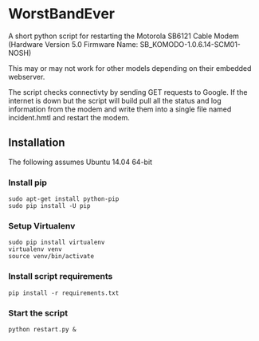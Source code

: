 WorstBandEver
=============

A short python script for restarting the Motorola SB6121 Cable Modem (Hardware Version 5.0 Firmware Name: SB_KOMODO-1.0.6.14-SCM01-NOSH)

This may or may not work for other models depending on their embedded webserver.

The script checks connectivty by sending GET requests to Google. If the internet is down but the script will build pull all the status and log information from the modem and write them into a single file named incident<datetime>.hmtl and restart the modem.
 

Installation
------------

The following assumes Ubuntu 14.04 64-bit

### Install pip

```
sudo apt-get install python-pip
sudo pip install -U pip
```

### Setup Virtualenv

```
sudo pip install virtualenv
virtualenv venv
source venv/bin/activate
```

### Install script requirements

```
pip install -r requirements.txt
```


### Start the script
```
python restart.py &
```
